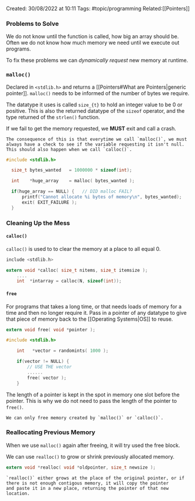Created: 30/08/2022 at 10:11
Tags: #topic/programming 
Related:[[Pointers]]

### Problems to Solve
We do not know until the function is called, how big an array should be.
Often we do not know how much memory we need until we execute out programs.

To fix these problems we can *dynamically request* new memory at runtime.

### `malloc()`
Declared in `<stdlib.h>` and returns a [[Pointers#What are Pointers|generic pointer]].
`malloc()` needs to be informed of the number of bytes we require.

The datatype it uses is called `size_{t}` to hold an integer value to be 0 or positive.
This is also the returned datatype of the `sizeof` operator, and the type returned of the `strlen()` function.

If we fail to get the memory requested, we **MUST** exit and call a crash.
```ad-warning
The consequence of this is that everytime we call `malloc()`, we must always have a check to see if the variable requesting it isn't null. This should also happen when we call `calloc()`.
```

```c
#include <stdlib.h>

  size_t bytes_wanted   = 1000000 * sizeof(int);

  int    *huge_array    = malloc( bytes_wanted );

  if(huge_array == NULL) {   // DID malloc FAIL?
      printf("Cannot allocate %i bytes of memory\n", bytes_wanted);    
      exit( EXIT_FAILURE );
  }
```

### Cleaning Up the Mess
#### `calloc()`
`calloc()` is used to to clear the memory at a place to all equal 0.

```c
include <stdlib.h>

extern void *calloc( size_t nitems, size_t itemsize );
    ....
    int  *intarray = calloc(N, sizeof(int));
```

#### `free`
For programs that takes a long time, or that needs loads of memory for a time and then no longer require it.
Pass in a pointer of any datatype to give that piece of memory back to the [[Operating Systems|OS]] to reuse. 

```c 
extern void free( void *pointer );
```

```c
#include <stdlib.h>

    int   *vector = randomints( 1000 );

    if(vector != NULL) {
        // USE THE vector
        ......
        free( vector );
    }
```

The length of a pointer is kept in the spot in memory one slot before the pointer.
This is why we do not need to pass the length of the pointer to `free()`.

```ad-info
We can only free memory created by `malloc()` or `calloc()`.
```

### Reallocating Previous Memory
When we use `malloc()` again after freeing, it will try used the free block.

We can use `realloc()` to grow or shrink previously allocated memory.

```c 
extern void *realloc( void *oldpointer, size_t newsize );
```

```ad-info
`realloc()` either grows at the place of the original pointer, or if there is not enough contigous memory, it will copy the pointer
and paste it in a new place, returning the pointer of that new location.
```

